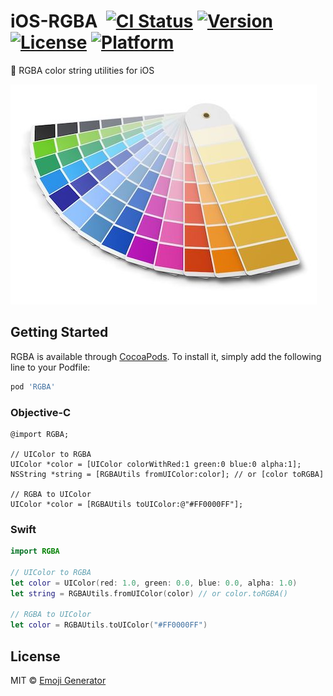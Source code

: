 # iOS-RGBA &nbsp;[![CI Status](http://img.shields.io/travis/pine/RGBA.svg?style=flat)](https://travis-ci.org/pine/RGBA) [![Version](https://img.shields.io/cocoapods/v/RGBA.svg?style=flat)](http://cocoapods.org/pods/RGBA) [![License](https://img.shields.io/cocoapods/l/RGBA.svg?style=flat)](http://cocoapods.org/pods/RGBA) [![Platform](https://img.shields.io/cocoapods/p/RGBA.svg?style=flat)](http://cocoapods.org/pods/RGBA)

:art: RGBA color string utilities for iOS

![](palette.jpg)

## Getting Started

RGBA is available through [CocoaPods](http://cocoapods.org). To install
it, simply add the following line to your Podfile:

```ruby
pod 'RGBA'
```

### Objective-C

```obj-c
@import RGBA;

// UIColor to RGBA
UIColor *color = [UIColor colorWithRed:1 green:0 blue:0 alpha:1];
NSString *string = [RGBAUtils fromUIColor:color]; // or [color toRGBA]

// RGBA to UIColor
UIColor *color = [RGBAUtils toUIColor:@"#FF0000FF"];
```

### Swift

```swift
import RGBA

// UIColor to RGBA
let color = UIColor(red: 1.0, green: 0.0, blue: 0.0, alpha: 1.0)
let string = RGBAUtils.fromUIColor(color) // or color.toRGBA()

// RGBA to UIColor
let color = RGBAUtils.toUIColor("#FF0000FF")
```

## License

MIT &copy; [Emoji Generator](https://emoji.pine.moe)
